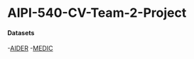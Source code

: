# AIPI-540-CV-Team-2-Project

#### Datasets

-[AIDER](https://drive.google.com/file/d/1sRY-7OwEc3BjYNv-rRpdlJms9e4HHf2V/view?usp=sharing)
-[MEDIC](https://drive.google.com/file/d/14HXw07u0b94k-CSmrq59tqoIm_g5JdW5/view?usp=sharing)